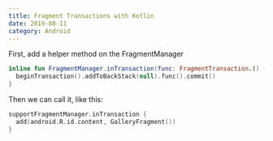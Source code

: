 ```yaml
---
title: Fragment Transactions with Kotlin
date: 2019-08-11
category: Android
---
```


First, add a helper method on the FragmentManager

```kotlin
inline fun FragmentManager.inTransaction(func: FragmentTransaction.() -> FragmentTransaction) {
  beginTransaction().addToBackStack(null).func().commit()
}
```

Then we can call it, like this:

```kotlin
supportFragmentManager.inTransaction {
  add(android.R.id.content, GalleryFragment())
}
```
